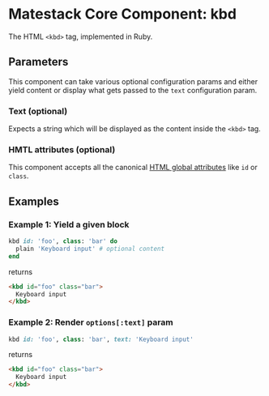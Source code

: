 # Matestack Core Component: kbd

The HTML `<kbd>` tag, implemented in Ruby.

## Parameters
This component can take various optional configuration params and either yield content or display what gets passed to the `text` configuration param.

### Text (optional)
Expects a string which will be displayed as the content inside the `<kbd>` tag.

### HMTL attributes (optional)
This component accepts all the canonical [HTML global attributes](https://www.w3schools.com/tags/ref_standardattributes.asp) like `id` or `class`.

## Examples

### Example 1: Yield a given block

```ruby
kbd id: 'foo', class: 'bar' do
  plain 'Keyboard input' # optional content
end
```

returns

```html
<kbd id="foo" class="bar">
  Keyboard input
</kbd>
```

### Example 2: Render `options[:text]` param

```ruby
kbd id: 'foo', class: 'bar', text: 'Keyboard input'
```

returns

```html
<kbd id="foo" class="bar">
  Keyboard input
</kbd>
```
